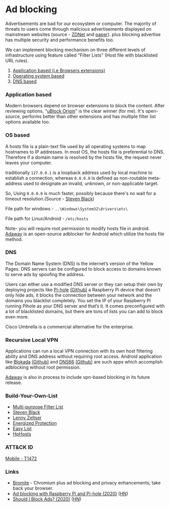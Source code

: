 # Ad blocking

Advertisements are bad for our ecosystem or computer. The majority of threats to users come through malicious advertisements displayed on mainstream websites \(source - [ZDNet](https://www.zdnet.com/article/hackers-have-breached-60-ad-servers-to-load-their-own-malicious-ads/) and [paper](https://users.cs.northwestern.edu/~ychen/Papers/ndss16.pdf)\). plus blocking advertise has multiple security and performance benefits too.

We can implement blocking mechanism on three different levels of infrastructure using feature called "Filter Lists" \(Host file with blacklisted URL rules\).

1. [Application based \(i.e Browsers extensions\)]()
2. [Operating system based]()
3. [DNS based]()

### Application based

Modern browsers depend on browser extensions to block the content. After reviewing options, "[uBlock Origin](https://github.com/gorhill/uBlock)" is the clear winner \(for me\). It's open-source, performs better than other extensions and has multiple filter list options available too.

### OS based

A hosts file is a plain-text file used by all operating systems to map hostnames to IP addresses. In most OS, the hosts file is preferential to DNS. Therefore if a domain name is resolved by the hosts file, the request never leaves your computer.

traditionally `127.0.0.1` is a loopback address used by local machine to establish a connection, whereas `0.0.0.0` is defined as non-routable meta-address used to designate an invalid, unknown, or non-applicable target.

So, Using `0.0.0.0` is much faster, possibly because there's no wait for a timeout resolution.\(Source - [Steven Black](https://github.com/StevenBlack/hosts/blob/master/readme.md)\)

File path for windows - `..\Windows\System32\drivers\etc\`

File path for Linux/Android - `/etc/hosts`

Note- you will require root permission to modify hosts file in android. [Adaway](https://github.com/AdAway/AdAway) is an open-source adblocker for Android which utilize the hosts file method.

### DNS

The Domain Name System \(DNS\) is the internet’s version of the Yellow Pages. DNS servers can be configured to block access to domains known to serve ads by spoofing the address.

Users can either use a modified DNS server or they can setup their own by deploying projects like [Pi-hole](https://pi-hole.net/) [\(Github\)](https://github.com/pi-hole/pi-hole) a Raspberry Pi device that doesn’t only hide ads, it blocks the connection between your network and the domains you blacklist completely. You set the IP of your Raspberry Pi running Pihole as your DNS server and that’s it. It comes preconfigured with a lot of blacklisted domains, but there are tons of lists you can add to block even more.

Cisco Umbrella is a commercial alternative for the enterprise.

### Recursive Local VPN

Applications can run a local VPN connection with its own host filtering ability and DNS address without requiring root access. Android application like [Blokada](https://blokada.org/) [\(Github\)](https://github.com/blokadaorg/blokada) and [DNS66](https://jak-linux.org/projects/dns66/) [\(Github\)](https://github.com/julian-klode/dns66) are such apps which accomplish adblocking without root permission.

[Adaway](https://github.com/AdAway/AdAway) is also in process to include vpn-based blocking in its future release.

### Build-Your-Own-List

* [Multi-purpose Filter List](https://filterlists.com/)
* [Steven Black](https://github.com/StevenBlack/hosts/blob/master/data/StevenBlack/hosts)
* [Lenny Zeltser](https://zeltser.com/malicious-ip-blocklists/)
* [Energized Protection](https://energized.pro/)
* [Easy List](https://easylist.to/)
* [HpHosts](https://hosts-file.net/)

### ATT&CK ID

[Mobile - T1472](https://attack.mitre.org/techniques/T1472/)

### Links

* [Bromite](https://github.com/bromite/bromite) - Chromium plus ad blocking and privacy enhancements; take back your browser.
* [Ad blocking with Raspberry Pi and Pi-hole \(2020\)](https://cri.dev/posts/2020-05-03-Ad-blocking-with-Raspberry-Pi-and-Pi-hole/) \([HN](https://news.ycombinator.com/item?id=23073109)\)
* [Should I Block Ads? \(2020\)](https://shouldiblockads.com/) \([HN](https://news.ycombinator.com/item?id=23276117)\)

